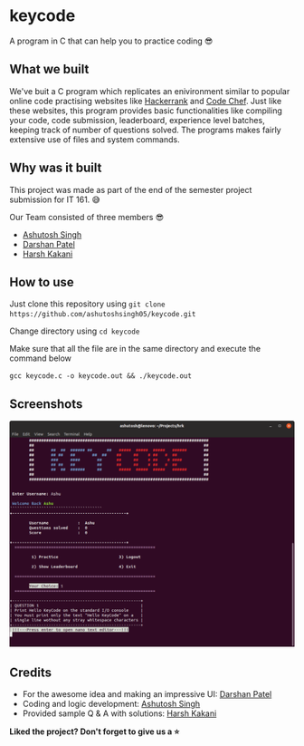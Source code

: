 # keycode

A program in C that can help you to practice coding :sunglasses:

## What we built

We've buit a C program which replicates an enivironment similar to popular online code practising websites like [Hackerrank](https://www.hackerrank.com) and [Code Chef](https://www.codechef.com). Just like these websites, this program provides basic functionalities like compiling your code, code submission, leaderboard, experience level batches, keeping track of number of questions solved. The programs makes fairly extensive use of files and system commands.

## Why was it built

This project was made as part of the end of the semester project submission for IT 161. :sweat_smile:

Our Team consisted of three members :sunglasses:

- [Ashutosh Singh](https://github.com/ashutoshsingh05)
- [Darshan Patel](https://github.com/darshanpatel44)
- [Harsh Kakani](https://github.com/hkmartian)

## How to use

Just clone this repository using `git clone https://github.com/ashutoshsingh05/keycode.git`

Change directory using `cd keycode`

Make sure that all the file are in the same directory and execute the command below
```
gcc keycode.c -o keycode.out && ./keycode.out
```
## Screenshots

![KeyCode: screenshot](images/preview.png)

## Credits

- For the awesome idea and making an impressive UI: [Darshan Patel](https://github.com/darshanpatel44)
- Coding and logic development: [Ashutosh Singh](https://github.com/ashutoshsingh05)
- Provided sample Q & A with solutions: [Harsh Kakani](https://github.com/hkmartian)

**Liked the project? Don't forget to give us a :star:**